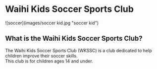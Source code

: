 # Waihi Kids Soccer Sports Club

![soccer](images/soccer kid.jpg "soccer kid")

## What is the Waihi Kids Soccer Sports Club?

The Waihi Kids Soccer Sports Club (WKSSC) is a club dedicated to help children improve their soccer skills.
<br>This club is for children ages 14 and under.
<br>
<br>
## 

